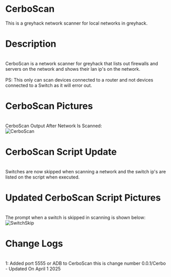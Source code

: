 # CerboScan
This is a greyhack network scanner for local networks in greyhack.

# Description
<br>CerboScan is a network scanner for greyhack that lists out firewalls and servers on the network and shows their lan ip's on the network.</br>
<br>PS: This only can scan devices connected to a router and not devices connected to a Switch as it will error out.</br>

# CerboScan Pictures
<br>CerboScan Output After Network Is Scanned:<br>
![CerboScan](https://github.com/user-attachments/assets/6dc4207b-bb0b-43ad-9b21-a50b143f0dc6)

# CerboScan Script Update
<br>Switches are now skipped when scanning a network and the switch ip's are listed on the script when executed.<br>

# Updated CerboScan Script Pictures
<br>The prompt when a switch is skipped in scanning is shown below:</br>
![SwitchSkip](https://github.com/user-attachments/assets/2a42727c-0fcf-4c96-914a-5977eba2db9f)

# Change Logs
<br>1: Added port 5555 or ADB to CerboScan this is change number 0.0.1/Cerbo - Updated On April 1 2025<br>
